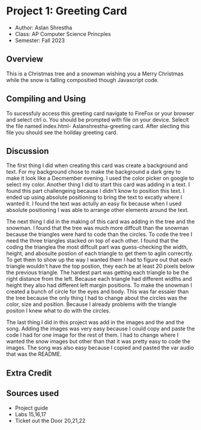 
# Project 1: Greeting Card

* Author: Aslan Shrestha
* Class: AP Computer Science Princples 
* Semester: Fall 2023

## Overview

This is a Christmas tree and a snowman wishing you a Merry Christmas while the snow is falling compositied though Javascript code. 

## Compiling and Using

To sucessfuly access this greeting card navigate to FireFox or your browser and select ctrl o. You should be prompted with file on your device.
Seleclt the file named index.html- Aslanshrestha-greeting card. After slecting this file you should see the hoilday greeting card. 

## Discussion

The first thing I did when creating this card was create a background and text. For my background chose to make the background a dark grey to make it look like a Decmember evening. I used the color picker on google to select my color. Another thing I did to start this card was adding in a text. I found this part challengeing because I didn't know to position this text. I ended up using absolute positioning to bring the text to excatly where I wanted it. I found the text was actully an easy fix because when I used absolute positioning I was able to arrange other elements around the text. 

The next thing I did in the making of this card was adding in the tree and the snowman. I found that the tree was much more diffcult than the snowman because the triangles were hard to code than the circles. To code the tree I need the three triangles stacked on top of each other. I found that the coding the trianglea the most diffcult part was guess-checking the width, height, and abosulte postion of each triangle to get them to aglin correcrtly. To get them to show up the way I wanted them I had to figure out that each triangle wouldn't have the top postion, they each be at least 20 pixels below the previous triangle. The hardest part was getting each triangle to be the right distance from the left. Because each triangle had different widths and height they also had different left margin positions. To make the snowman I created a bunch of circle for the eyes and body. This was far essaier than the tree because the only thing I had to change about the circles was the color, size and position. Because I already problems with the triangle positon I knew what to do with the circles. 

The last thing I did in this project was add in the images and the and the song. Adding the images was very easy because I could copy and paste the code I had for one image for the rest of them. I had to change where I wanted the snow images but other than that it was pretty easy to code the images. The song was also easy because I copied and pasted the var audio that was the README. 

## Extra Credit

## Sources used
- Project guide
- Labs 15,16,17
- Ticket out the Door 20,21,22